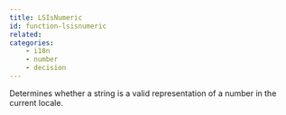 ```yaml
---
title: LSIsNumeric
id: function-lsisnumeric
related:
categories:
    - i18n
    - number
    - decision
---
```


Determines whether a string is a valid representation of a
        number in the current locale.